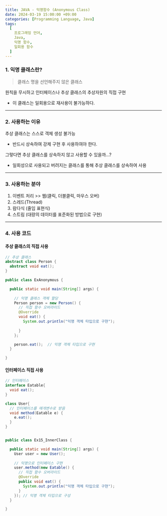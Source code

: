 ```yaml
---
title: JAVA - 익명함수 (Anonymous Class)
date: 2024-03-19 15:00:00 +09:00
categories: [Programming Language, Java]
tags:
  [
    프로그래밍 언어,
    Java,
    익명 함수,
    일회용 함수
  ]
---
```


### 1. 익명 클래스란?

> 클래스 명을 선언해주지 않은 클래스

원칙을 무시하고 인터페이스나 추상 클래스의 추상자원의 직접 구현
- 이 클래스는 일회용으로 재사용이 불가능하다.

<hr>

### 2. 사용하는 이유

추상 클래스는 스스로 객체 생성 불가능
- 반드시 상속하여 강제 구현 후 사용하여야 한다.
  
그렇다면 추상 클래스를 상속하지 않고 사용할 수 있을까...?
- 일회성으로 사용되고 버려지는 클래스를 통해 추상 클래스를 상속하여 사용

<hr>

### 3. 사용하는 분야

1. 이벤트 처리 >> 웹(클릭, 더블클릭, 마우스 오버)
2. 스레드(Thread)
3. 람다식 (줄임 표현식)
4. 스트림 (대량의 데이터를 표준화된 방법으로 구현)

<hr>

### 4. 사용 코드

#### 추상 클래스의 직접 사용

```java
// 추상 클래스
abstract class Person { 
  abstract void eat();
}

public class ExAnonymous {

  public static void main(String[] args) {
    
    // 익명 클래스 객체 할당
    Person person = new Person() {
      // 직접 함수 오버라이드
      @Override
      void eat() {
        System.out.println("익명 객체 타입으로 구현");
        
      }
    };

    person.eat();  // 익명 객체 타입으로 구현
  }

}
```

#### 인터페이스 직접 사용

```java
// 인터페이스
interface Eatable{
  void eat();
}

class User{
  // 인터페이스를 매개변수로 받음
  void method(Eatable e) {
    e.eat();
  }
}


public class Ex15_InnerClass {

  public static void main(String[] args) {
    User user = new User();
    
    // 익명으로 인터페이스 구현
    user.method(new Eatable() {
      // 직접 함수 오버라이드
      @Override
      public void eat() {
        System.out.println("익명 객체 타입으로 구현");
      }
    }); // 익명 객체 타입으로 구성
  }

}
```